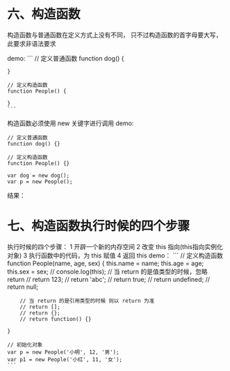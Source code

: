 # 六、构造函数
构造函数与普通函数在定义方式上没有不同， 只不过构造函数的首字母要大写，此要求非语法要求

demo:
    ```
    // 定义普通函数
    function dog() {

    }

    // 定义构造函数
    function People() {

    }
    ```
构造函数必须使用 new 关键字进行调用
demo:
```
// 定义普通函数
function dog() {}

// 定义构造函数
function People() {}

var dog = new dog();
var p = new People();
```

结果：
<!-- TODO -->
# 七、构造函数执行时候的四个步骤
执行时候的四个步骤：
    1 开辟一个新的内存空间
    2 改变 this 指向(this指向实例化对象)
    3 执行函数中的代码，为 this 赋值
    4 返回 this
demo：
    ```
    // 定义构造函数
    function People(name, age, sex) {
        this.name = name;
        this.age = age;
        this.sex = sex;
        // console.log(this);
        // 当 return 的是值类型的时候，忽略 return
        // return 123;
        // return 'abc';
        // return true;
        // return undefined;
        // return null;

        // 当 return 的是引用类型的时候 则以 return 为准
        // return [];
        // return {};
        // return function() {}

    }

    // 初始化对象
    var p = new People('小明', 12, '男');
    var p1 = new People('小红', 11, '女');
    ```
